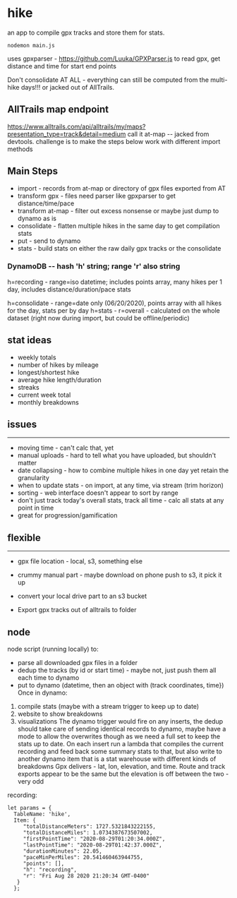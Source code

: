 # hike

an app to compile gpx tracks and store them for stats.

`nodemon main.js`

uses gpxparser - <https://github.com/Luuka/GPXParser.js> to read gpx, get distance and time for start end points

Don't consolidate AT ALL - everything can still be computed from the multi-hike days!!!
or jacked out of AllTrails.

## AllTrails map endpoint

<https://www.alltrails.com/api/alltrails/my/maps?presentation_type=track&detail=medium>
call it at-map -- jacked from devtools.
challenge is to make the steps below work with different import methods

## Main Steps

-   import - records from at-map or directory of gpx files exported from AT
-   transform gpx - files need parser like gpxparser to get distance/time/pace
-   transform at-map - filter out excess nonsense or maybe just dump to dynamo as is
-   consolidate - flatten multiple hikes in the same day to get compilation stats
-   put - send to dynamo
-   stats - build stats on either the raw daily gpx tracks or the consolidate

### DynamoDB -- hash 'h' string; range 'r' also string

  h=recording - range=iso datetime; includes points array, many hikes per 1 day, includes distance/duration/pace stats

  h=consolidate - range=date only (06/20/2020), points array with all hikes for the day, stats per by day
  h=stats - r=overall - calculated on the whole dataset (right now during import, but could be offline/periodic)

## stat ideas

-   weekly totals
-   number of hikes by mileage
-   longest/shortest hike
-   average hike length/duration
-   streaks
-   current week total
-   monthly breakdowns

## issues

* * *

-   moving time - can't calc that, yet
-   manual uploads - hard to tell what you have uploaded, but shouldn't matter
-   date collapsing - how to combine multiple hikes in one day yet retain the granularity
-   when to update stats - on import, at any time, via stream (trim horizon)
-   sorting - web interface doesn't appear to sort by range
-   don't just track today's overall stats, track all time - calc all stats at any point in time
-   great for progression/gamification

## flexible

* * *

-   gpx file location - local, s3, something else

-   crummy manual part - maybe download on phone push to s3, it pick it up
-   convert your local drive part to an s3 bucket
-   Export gpx tracks out of alltrails to folder

## node

node script (running locally) to:

-   parse all downloaded gpx files in a folder
-   dedup the tracks (by id or start time) - maybe not, just push them all each time to dynamo
-   put to dynamo (datetime, then an object with (track coordinates, time})
    Once in dynamo:

1.  compile stats (maybe with a stream trigger to keep up to date)
2.  website to show breakdowns
3.  visualizations
    The dynamo trigger would fire on any inserts, the dedup should take care of sending identical records to dynamo, maybe have a mode to allow the overwrites though as we need a full set to keep the stats up to date.
    On each insert run a lambda that compiles the current recording and feed back some summary stats to that, but also write to another dynamo item that is a stat warehouse with different kinds of breakdowns
    Gpx delivers - lat, lon, elevation, and time. Route and track exports appear to be the same but the elevation is off between the two - very odd

recording:

    let params = {
      TableName: 'hike',
      Item: {
         "totalDistanceMeters": 1727.5321843222155,
         "totalDistanceMiles": 1.0734387673507002,
         "firstPointTime": "2020-08-29T01:20:34.000Z",
         "lastPointTime": "2020-08-29T01:42:37.000Z",
         "durationMinutes": 22.05,
         "paceMinPerMiles": 20.541460463944755,
         "points": [],
         "h": "recording",
         "r": "Fri Aug 28 2020 21:20:34 GMT-0400"
       }
      };
